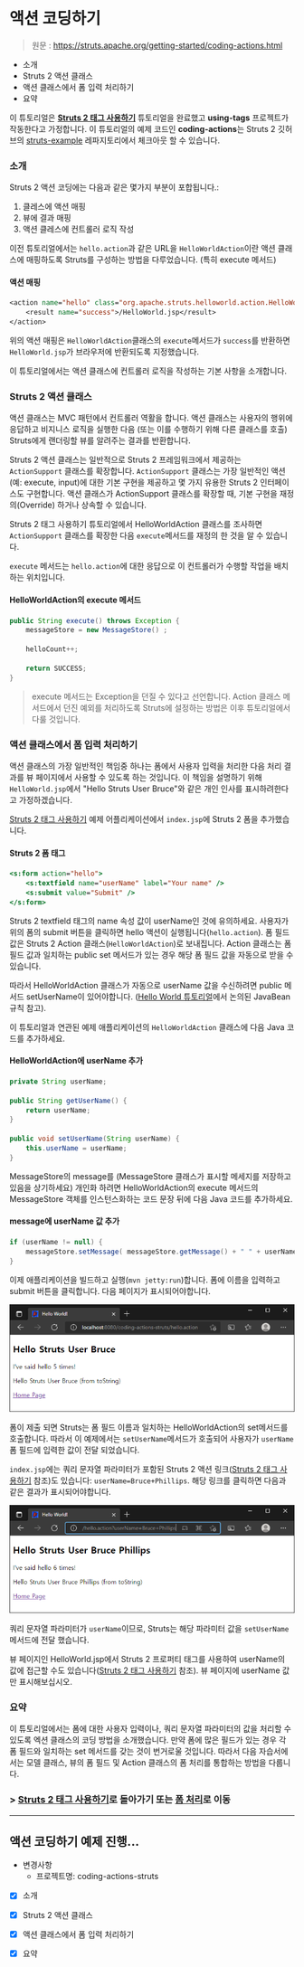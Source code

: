 # 액션 코딩하기

> 원문 : https://struts.apache.org/getting-started/coding-actions.html

* 소개
* Struts 2 액션 클래스
* 액션 클래스에서 폼 입력 처리하기
* 요약

이 튜토리얼은 **[Struts 2 태그 사용하기](../using-tags)** 튜토리얼을 완료했고 **using-tags** 프로젝트가 작동한다고 가정합니다. 이 튜토리얼의 예제 코드인 **coding-actions**는 Struts 2 깃허브의 [struts-example](https://github.com/apache/struts-examples) 레파지토리에서 체크아웃 할 수 있습니다.



### 소개

Struts 2 액션 코딩에는 다음과 같은 몇가지 부분이 포합됩니다.:

1. 클레스에 액션 매핑
2. 뷰에 결과 매핑
3. 액션 클레스에 컨트롤러 로직 작성

이전 튜토리얼에서는 `hello.action`과 같은 URL을 `HelloWorldAction`이란 액션 클래스에 매핑하도록 Struts를 구성하는 방법을 다루었습니다. (특히 execute 메서드)

#### 액션 매핑

```jsp
<action name="hello" class="org.apache.struts.helloworld.action.HelloWorldAction" method="execute">
    <result name="success">/HelloWorld.jsp</result>
</action>
```

위의 액션 매핑은 `HelloWorldAction`클래스의 `execute`메서드가 `success`를 반환하면 `HelloWorld.jsp`가 브라우저에 반환되도록 지정했습니다.

이 튜토리얼에서는 액션 클래스에 컨트롤러 로직을 작성하는 기본 사항을 소개합니다.



### Struts 2  액션 클래스

액션 클래스는 MVC 패턴에서 컨트롤러 역활을 합니다. 액션 클래스는 사용자의 행위에 응답하고 비지니스 로직을 실행한 다음 (또는 이를 수행하기 위해 다른 클래스를 호출) Struts에게 랜더링할 뷰를 알려주는 결과를 반환합니다. 

Struts 2 액션 클래스는 일반적으로 Struts 2 프레임워크에서 제공하는 `ActionSupport` 클래스를 확장합니다. `ActionSupport` 클래스는 가장 일반적인 액션(예: execute, input)에 대한 기본 구현을 제공하고 몇 가지 유용한 Struts 2 인터페이스도 구현합니다. 액션 클래스가 ActionSupport 클래스를 확장할 때, 기본 구현을 재정의(Override) 하거나 상속할 수 있습니다.

Struts 2 태그 사용하기 튜토리얼에서 HelloWorldAction 클래스를 조사하면 `ActionSupport` 클래스를 확장한 다음 `execute`메서드를 재정의 한 것을 알 수 있습니다.

`execute` 메서드는 `hello.action`에 대한 응답으로 이 컨트롤러가 수행할 작업을 배치하는 위치입니다.

#### HelloWorldAction의 execute 메서드

```java
public String execute() throws Exception {
    messageStore = new MessageStore() ;

    helloCount++;

    return SUCCESS;
}
```

>execute 메서드는 Exception을 던질 수 있다고 선언합니다.  Action 클래스 메서드에서 던진 예외를 처리하도록 Struts에 설정하는 방법은 이후 튜토리얼에서 다룰 것입니다. 

 

### 액션 클래스에서 폼 입력 처리하기

액션 클래스의 가장 일반적인 책임중 하나는 폼에서 사용자 입력을 처리한 다음 처리 결과를 뷰 페이지에서 사용할 수 있도록 하는 것입니다. 이 책임을 설명하기 위해 `HelloWorld.jsp`에서 "Hello Struts User Bruce"와 같은 개인 인사를 표시하려한다고 가정하겠습니다.

[Struts 2 태그 사용하기](../using-tags) 예제 어플리케이션에서 `index.jsp`에 Struts 2 폼을 추가했습니다.

#### Struts 2 폼 태그

```jsp
<s:form action="hello">
    <s:textfield name="userName" label="Your name" />
    <s:submit value="Submit" />
</s:form>
```

Struts 2 textfield 태그의 name 속성 값이 userName인 것에 유의하세요. 사용자가 위의 폼의 submit 버튼을 클릭하면 hello 액션이 실행됩니다(`hello.action`). 폼 필드 값은 Struts 2 Action 클래스(`HelloWorldAction`)로 보내집니다. Action 클래스는 폼 필드 값과 일치하는 public set 메서드가 있는 경우 해당 폼 필드 값을 자동으로 받을 수 있습니다.

따라서 HelloWorldAction 클래스가 자동으로 userName 값을 수신하려면 public 메서드 setUserName이 있어야합니다. ([Hello World 튜토리얼](hello-world-using-struts-2)에서 논의된 JavaBean 규칙 참고).

이 튜토리얼과 연관된 예제 애플리케이션의 `HelloWorldAction` 클래스에 다음 Java 코드를 추가하세요.

#### HelloWorldAction에 userName 추가

```java
private String userName;

public String getUserName() {
    return userName;
}

public void setUserName(String userName) {
    this.userName = userName;
}
```

MessageStore의 message를 (MessageStore 클래스가 표시할 메세지를 저장하고 있음을 상기하세요) 개인화 하려면 HelloWorldAction의 execute 메서드의 MessageStore 객체를 인스턴스화하는 코드 문장 뒤에 다음 Java 코드를 추가하세요. 

#### message에 userName 값 추가

```java
if (userName != null) {
    messageStore.setMessage( messageStore.getMessage() + " " + userName);
}
```

이제 애플리케이션을 빌드하고 실행(`mvn jetty:run`)합니다.  폼에 이름을 입력하고 submit 버튼을 클릭합니다. 다음 페이지가 표시되어야합니다.  

![form-submit-message](doc-resources/form-submit-message.png)

폼이 제출 되면 Struts는 폼 필드 이름과 일치하는 HelloWorldAction의 set메서드를 호출합니다. 따라서 이 예제에서는 `setUserName`메서드가 호출되어 사용자가 `userName`폼 필드에 입력한 값이 전달 되었습니다.

`index.jsp`에는 쿼리 문자열 파라미터가 포함된 Struts 2 액션 링크([Struts 2 태그 사용하기](../using-tags) 참조)도 있습니다: `userName=Bruce+Phillips`. 해당 링크를 클릭하면 다음과 같은 결과가 표시되어야합니다.

![query-parameter-message](doc-resources/query-parameter-message.png)

쿼리 문자열 파라미터가 `userName`이므로, Struts는  해당 파라미터 값을 `setUserName`메서드에 전달 했습니다.

뷰 페이지인 HelloWorld.jsp에서 Struts 2 프로퍼티 태그를 사용하여 userName의 값에 접근할 수도 있습니다([Struts 2 태그 사용하기](../using-tags) 참조). 뷰 페이지에 userName 값만 표시해보십시오.



### 요약

이 튜토리얼에서는 폼에 대한 사용자 입력이나, 쿼리 문자열 파라미터의 값을 처리할 수 있도록 엑션 클래스의 코딩 방법을 소개했습니다. 만약 폼에 많은 필드가 있는 경우 각 폼 필드와 일치하는 set 메서드를 갖는 것이 번거로울 것입니다. 따라서 다음 자습서에서는 모델 클래스, 뷰의 폼 필드 및 Action 클래스의 폼 처리를 통합하는 방법을 다룹니다. 



### >  [Struts 2 태그 사용하기](../using-tags)로 돌아가기 또는 [폼 처리](../processing-forms)로 이동



---

## 액션 코딩하기 예제 진행...

* 변경사항
  * 프로젝트명: coding-actions-struts
* [x] 소개
* [x] Struts 2 액션 클래스
* [x] 액션 클래스에서 폼 입력 처리하기
* [x] 요약

